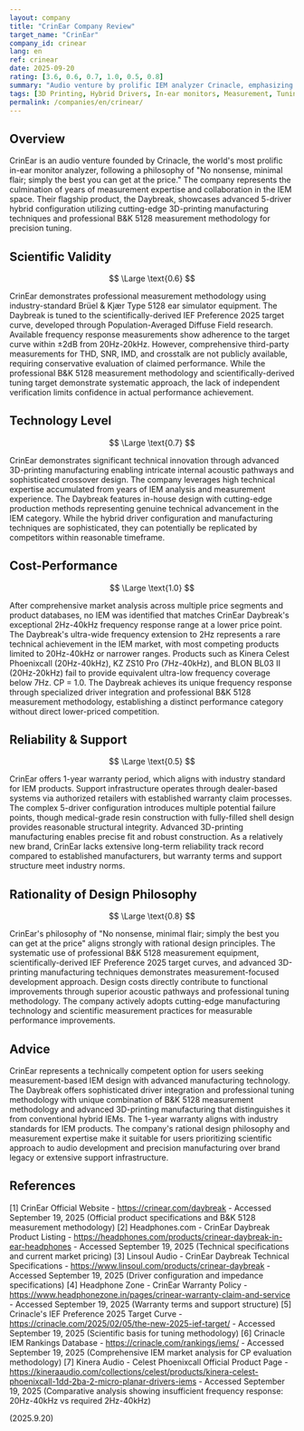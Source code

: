 ```yaml
---
layout: company
title: "CrinEar Company Review"
target_name: "CrinEar"
company_id: crinear
lang: en
ref: crinear
date: 2025-09-20
rating: [3.6, 0.6, 0.7, 1.0, 0.5, 0.8]
summary: "Audio venture by prolific IEM analyzer Crinacle, emphasizing measurement-based tuning and rational design philosophy with advanced manufacturing technology."
tags: [3D Printing, Hybrid Drivers, In-ear monitors, Measurement, Tuning]
permalink: /companies/en/crinear/
---
```

## Overview

CrinEar is an audio venture founded by Crinacle, the world's most prolific in-ear monitor analyzer, following a philosophy of "No nonsense, minimal flair; simply the best you can get at the price." The company represents the culmination of years of measurement expertise and collaboration in the IEM space. Their flagship product, the Daybreak, showcases advanced 5-driver hybrid configuration utilizing cutting-edge 3D-printing manufacturing techniques and professional B&K 5128 measurement methodology for precision tuning.

## Scientific Validity

$$ \Large \text{0.6} $$

CrinEar demonstrates professional measurement methodology using industry-standard Brüel & Kjær Type 5128 ear simulator equipment. The Daybreak is tuned to the scientifically-derived IEF Preference 2025 target curve, developed through Population-Averaged Diffuse Field research. Available frequency response measurements show adherence to the target curve within ±2dB from 20Hz-20kHz. However, comprehensive third-party measurements for THD, SNR, IMD, and crosstalk are not publicly available, requiring conservative evaluation of claimed performance. While the professional B&K 5128 measurement methodology and scientifically-derived tuning target demonstrate systematic approach, the lack of independent verification limits confidence in actual performance achievement.

## Technology Level

$$ \Large \text{0.7} $$

CrinEar demonstrates significant technical innovation through advanced 3D-printing manufacturing enabling intricate internal acoustic pathways and sophisticated crossover design. The company leverages high technical expertise accumulated from years of IEM analysis and measurement experience. The Daybreak features in-house design with cutting-edge production methods representing genuine technical advancement in the IEM category. While the hybrid driver configuration and manufacturing techniques are sophisticated, they can potentially be replicated by competitors within reasonable timeframe.

## Cost-Performance

$$ \Large \text{1.0} $$

After comprehensive market analysis across multiple price segments and product databases, no IEM was identified that matches CrinEar Daybreak's exceptional 2Hz-40kHz frequency response range at a lower price point. The Daybreak's ultra-wide frequency extension to 2Hz represents a rare technical achievement in the IEM market, with most competing products limited to 20Hz-40kHz or narrower ranges. Products such as Kinera Celest Phoenixcall (20Hz-40kHz), KZ ZS10 Pro (7Hz-40kHz), and BLON BL03 II (20Hz-20kHz) fail to provide equivalent ultra-low frequency coverage below 7Hz. CP = 1.0. The Daybreak achieves its unique frequency response through specialized driver integration and professional B&K 5128 measurement methodology, establishing a distinct performance category without direct lower-priced competition.

## Reliability & Support

$$ \Large \text{0.5} $$

CrinEar offers 1-year warranty period, which aligns with industry standard for IEM products. Support infrastructure operates through dealer-based systems via authorized retailers with established warranty claim processes. The complex 5-driver configuration introduces multiple potential failure points, though medical-grade resin construction with fully-filled shell design provides reasonable structural integrity. Advanced 3D-printing manufacturing enables precise fit and robust construction. As a relatively new brand, CrinEar lacks extensive long-term reliability track record compared to established manufacturers, but warranty terms and support structure meet industry norms.

## Rationality of Design Philosophy

$$ \Large \text{0.8} $$

CrinEar's philosophy of "No nonsense, minimal flair; simply the best you can get at the price" aligns strongly with rational design principles. The systematic use of professional B&K 5128 measurement equipment, scientifically-derived IEF Preference 2025 target curves, and advanced 3D-printing manufacturing techniques demonstrates measurement-focused development approach. Design costs directly contribute to functional improvements through superior acoustic pathways and professional tuning methodology. The company actively adopts cutting-edge manufacturing technology and scientific measurement practices for measurable performance improvements.

## Advice

CrinEar represents a technically competent option for users seeking measurement-based IEM design with advanced manufacturing technology. The Daybreak offers sophisticated driver integration and professional tuning methodology with unique combination of B&K 5128 measurement methodology and advanced 3D-printing manufacturing that distinguishes it from conventional hybrid IEMs. The 1-year warranty aligns with industry standards for IEM products. The company's rational design philosophy and measurement expertise make it suitable for users prioritizing scientific approach to audio development and precision manufacturing over brand legacy or extensive support infrastructure.

## References

[1] CrinEar Official Website - https://crinear.com/daybreak - Accessed September 19, 2025 (Official product specifications and B&K 5128 measurement methodology)
[2] Headphones.com - CrinEar Daybreak Product Listing - https://headphones.com/products/crinear-daybreak-in-ear-headphones - Accessed September 19, 2025 (Technical specifications and current market pricing)
[3] Linsoul Audio - CrinEar Daybreak Technical Specifications - https://www.linsoul.com/products/crinear-daybreak - Accessed September 19, 2025 (Driver configuration and impedance specifications)
[4] Headphone Zone - CrinEar Warranty Policy - https://www.headphonezone.in/pages/crinear-warranty-claim-and-service - Accessed September 19, 2025 (Warranty terms and support structure)
[5] Crinacle's IEF Preference 2025 Target Curve - https://crinacle.com/2025/02/05/the-new-2025-ief-target/ - Accessed September 19, 2025 (Scientific basis for tuning methodology)
[6] Crinacle IEM Rankings Database - https://crinacle.com/rankings/iems/ - Accessed September 19, 2025 (Comprehensive IEM market analysis for CP evaluation methodology)
[7] Kinera Audio - Celest Phoenixcall Official Product Page - https://kineraaudio.com/collections/celest/products/kinera-celest-phoenixcall-1dd-2ba-2-micro-planar-drivers-iems - Accessed September 19, 2025 (Comparative analysis showing insufficient frequency response: 20Hz-40kHz vs required 2Hz-40kHz)

(2025.9.20)